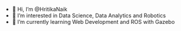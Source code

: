 - 👋 Hi, I’m @HritikaNaik
- 👀 I’m interested in Data Science, Data Analytics and Robotics
- 🌱 I’m currently learning Web Development and ROS with Gazebo

<!---
HritikaNaik/HritikaNaik is a ✨ special ✨ repository because its `README.md` (this file) appears on your GitHub profile.
You can click the Preview link to take a look at your changes.
--->
